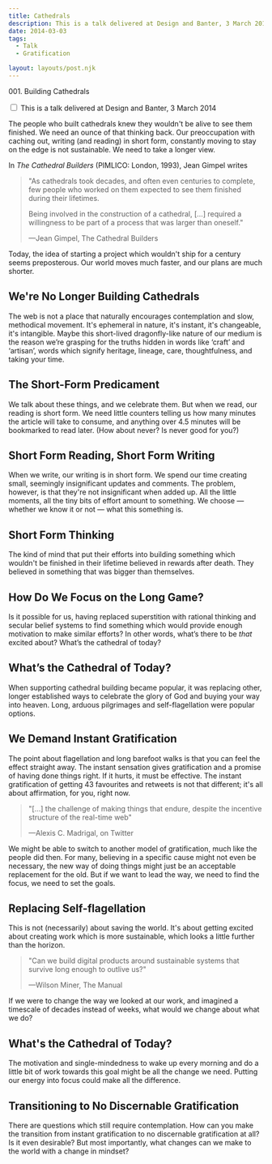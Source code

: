 ```yaml
---
title: Cathedrals
description: This is a talk delivered at Design and Banter, 3 March 2014
date: 2014-03-03
tags:
  - Talk
  - Gratification

layout: layouts/post.njk
---
```

<p class="subtitle"> 001. Building Cathedrals</p>


<label for="sn-about"
       class="margin-toggle sidenote-number">
</label>
<input type="checkbox"
       id="sn-about"
       class="margin-toggle"/>
<span class="sidenote">This is a talk delivered at Design and Banter, 3 March 2014</span>


The people who built cathedrals knew they wouldn't be alive to see them finished. We need an ounce of that thinking back. Our preoccupation with caching out, writing (and reading) in short form, constantly moving to stay on the edge is not sustainable. We need to take a longer view.

In _The Cathedral Builders_ (PIMLICO: London, 1993), Jean Gimpel writes

<blockquote><p>"As cathedrals took decades,
and often even centuries to complete,
few people who worked on them expected to
see them finished during their lifetimes.</p>
<p>Being involved in the construction of a
cathedral, […] required a willingness to be
part of a process that was larger than oneself."</p>
<footer>—Jean Gimpel, The Cathedral Builders</footer>
</blockquote>



Today, the idea of starting a project which wouldn't ship for a century seems preposterous. Our world moves much faster, and our plans are much shorter.


## We're No Longer Building Cathedrals


The web is not a place that naturally encourages contemplation and slow, methodical movement. It's ephemeral in nature, it's instant, it's changeable, it's intangible. Maybe this short-lived dragonfly-like nature of our medium is the reason we’re grasping for the truths hidden in words like ‘craft’ and ‘artisan’, words which signify heritage, lineage, care, thoughtfulness, and taking your time.


## The Short-Form Predicament

We talk about these things, and we celebrate them. But when we read, our reading is short form. We need little counters telling us how many minutes the article will take to consume, and anything over 4.5 minutes will be bookmarked to read later. (How about never? Is never good for you?)

## Short Form Reading, Short Form Writing

When we write, our writing is in short form. We spend our time creating small, seemingly insignificant updates and comments. The problem, however, is that they're not insignificant when added up. All the little moments, all the tiny bits of effort amount to something. We choose — whether we know it or not — what this something is.

## Short Form Thinking

The kind of mind that put their efforts into building something which wouldn't be finished in their lifetime believed in rewards after death. They believed in something that was bigger than themselves.

## How Do We Focus on the Long Game?

Is it possible for us, having replaced superstition with rational thinking and secular belief systems to find something which would provide enough motivation to make similar efforts? In other words, what’s there to be *that* excited about? What’s the cathedral of today?

## What’s the Cathedral of Today?

When supporting cathedral building became popular, it was replacing other, longer established ways to celebrate the glory of God and buying your way into heaven. Long, arduous pilgrimages and self-flagellation were popular options.

## We Demand Instant Gratification

The point about flagellation and long barefoot walks is that you can feel the effect straight away. The instant sensation gives gratification and a promise of having done things right. If it hurts, it must be effective. The instant gratification of getting 43 favourites and retweets is not that different; it's all about affirmation, for you, right now.


<blockquote><p>"[…] the challenge of making things that endure,
despite the incentive structure of the real-time web"</p>
<footer>—Alexis C. Madrigal, on Twitter</footer>
</blockquote> <!-- this works -->

We might be able to switch to another model of gratification, much like the people did then. For many,  believing in a specific cause might not even be necessary, the new way of doing things might just be an acceptable replacement for the old. But if we want to lead the way, we need to find the focus, we need to set the goals.

## Replacing Self-flagellation

This is not (necessarily) about saving the world. It's about getting excited about creating work which is more sustainable, which looks a little further than the horizon.

<blockquote><p>"Can we build digital products around sustainable
systems that survive long enough to outlive us?"</p>
<footer>—Wilson Miner, The Manual</footer>
</blockquote>



If we were to change the way we looked at our work, and imagined a timescale of decades instead of weeks, what would we change about what we do?

## What's the Cathedral of Today?

The motivation and single-mindedness to wake up every morning and do a little bit of work towards this goal might be all the change we need. Putting our energy into focus could make all the difference.

## Transitioning to No Discernable Gratification

There are questions which still require contemplation. How can you make the transition from instant gratification to no discernable gratification at all? Is it even desirable? But most importantly, what changes can we make to the world with a change in mindset?



